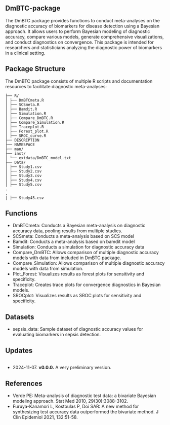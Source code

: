 ## DmBTC-package

The DmBTC package provides functions to conduct meta-analyses on the diagnostic accuracy of biomarkers for disease detection using a Bayesian approach. It allows users to perform Bayesian modeling of diagnostic accuracy, compare various models, generate comprehensive visualizations, and conduct diagnostics on convergence. This package is intended for researchers and statisticians analyzing the diagnostic power of biomarkers in a clinical setting.

 ## Package Structure
The DmBTC package consists of multiple R scripts and documentation resources to facilitate diagnostic meta-analyses:

```
├── R/
│ ├── DmBTCmeta.R
│ ├── SCSmeta.R
│ ├── Bamdit.R
│ ├── Simulation.R
│ ├── Compare_DmBTC.R
│ ├── Compare_Simulation.R
│ ├── Traceplot.R
│ ├── Forest_plot.R
│ ├── SROC_curve.R
├── DESCRIPTION
├── NAMESPACE
├── man/
├── inst/
│ └── extdata/DmBTC_model.txt
├── Data/ 
│ ├── Study1.csv
│ ├── Study2.csv
│ ├── Study3.csv
│ ├── Study4.csv
│ ├── Study5.csv
.
.
│ ├── Study45.csv
```
 
## Functions
- DmBTCmeta: Conducts a Bayesian meta-analysis on diagnostic accuracy data, pooling results from multiple studies.
- SCSmeta: Conducts a meta-analysis based on SCS model
- Bamdit: Conducts a meta-analysis based on bamdit model
- Simulation: Conducts a simulation for diagnostic accuracy data
- Compare_DmBTC: Allows comparison of multiple diagnostic accuracy models with data from included in DmBTC package.
- Compare_Simulation: Allows comparison of multiple diagnostic accuracy models with data from simulation.
- Plot_Forest: Visualizes results as forest plots for sensitivity and specificity.
- Traceplot: Creates trace plots for convergence diagnostics in Bayesian models.
- SROCplot: Visualizes results as SROC plots for sensitivity and specificity.

## Datasets
- sepsis_data: Sample dataset of diagnostic accuracy values for evaluating biomarkers in sepsis detection.

## Updates
######
######
- 2024-11-07. **v0.0.0.** A very preliminary version.

## References
- Verde PE: Meta-analysis of diagnostic test data: a bivariate Bayesian modeling approach. Stat Med 2010, 29(30):3088-3102.
- Furuya-Kanamori L, Kostoulas P, Doi SAR: A new method for synthesizing test accuracy data outperformed the bivariate method. J Clin Epidemiol 2021, 132:51-58.
